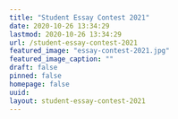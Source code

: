 ```yaml
---
title: "Student Essay Contest 2021"
date: 2020-10-26 13:34:29
lastmod: 2020-10-26 13:34:29
url: /student-essay-contest-2021
featured_image: "essay-contest-2021.jpg"
featured_image_caption: ""
draft: false
pinned: false
homepage: false
uuid: 
layout: student-essay-contest-2021
---
```



